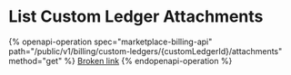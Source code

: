 # List Custom Ledger Attachments

{% openapi-operation spec="marketplace-billing-api" path="/public/v1/billing/custom-ledgers/{customLedgerId}/attachments" method="get" %}
[Broken link](broken-reference)
{% endopenapi-operation %}
